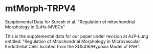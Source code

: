# mtMorph-TRPV4
Supplemental Data for Suresh et al. "Regulation of mitochondrial Morphology in SuHx-MVECs"

This is the supplemental data for our paper under revision at AJP-Lung entitled: "Regulation of Mitochondrial Morphology in Microvascular Endothelial Cells Isolated from the SU5416/Hypoxia Model of PAH". 
